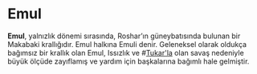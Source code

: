 # Emul

**Emul**, yalnızlık dönemi sırasında, Roshar’ın güneybatısında bulunan bir Makabaki krallığıdır. Emul halkına Emuli denir. Geleneksel olarak oldukça bağımsız bir krallık olan Emul, Issızlık ve #[Tukar'la](locations/tukar) olan savaş nedeniyle büyük ölçüde zayıflamış ve yardım için başkalarına bağımlı hale gelmiştir.
